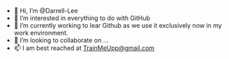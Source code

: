 - 👋 Hi, I’m @Darrell-Lee
- 👀 I’m interested in everything to do with GitHub
- 🌱 I’m currently working to lear Github as we use it exclusively now in my work environment.
- 💞️ I’m looking to collaborate on ...
- 📫 I am best reached at TrainMeUpp@gmail.com

<!---
Darrell-Lee/Darrell-Lee is a ✨ special ✨ repository because its `README.md` (this file) appears on your GitHub profile.
You can click the Preview link to take a look at your changes.
--->
